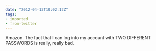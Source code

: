 ```yaml
---
date: "2012-04-13T10:02:12Z"
tags:
- imported
- from-twitter
---
```

Amazon. The fact that I can log into my account with TWO DIFFERENT PASSWORDS is really, really bad.
